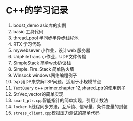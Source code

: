 C++的学习记录
==============

1. boost_demo asio库的实例
2. basic  工具代码
3. thread_pool 半同步半异步线程池
4. RTX 学习代码
5. mywebsever 小作业，设计web 服务器
6. UdpFileTrans 小作业，UDP文件传输
7. SimpleStack 简单web协议栈
8. Simple_Fire_Stack 简单防火墙
9. Winsock windows网络编程例子
10. tsp 用DP来求解TSP问题，适用于小规模节点
11. `TextQuery` c++ primer,chapter 12,shared_ptr的使用例子
12. StrVec,vector<string>的简单实现
13. `smart_ptr.cpp`智能指针的简单实现，引用计数法
14. `locker.h`线程同步方法，互斥锁、信号量、条件变量的封装
15. `stress_client.cpp`模拟压力测试的简单代码
